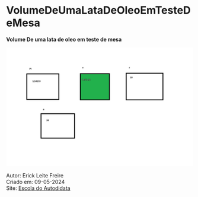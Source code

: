 # VolumeDeUmaLataDeOleoEmTesteDeMesa

**Volume De uma lata de oleo em teste de mesa**

![Volume De Uma Lata de Óleo em Teste de Mesa](volumedeumalatadeoleoemtestedemesa.png)

Autor: Erick Leite Freire<br>
Criado em: 09-05-2024<br>
Site: [Escola do Autodidata](https://www.escoladoautodidata.com.br)<br>
